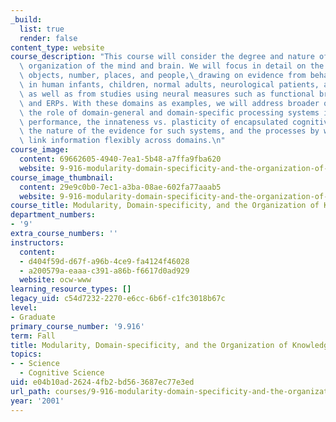 ```yaml
---
_build:
  list: true
  render: false
content_type: website
course_description: "This course will consider the degree and nature of the modular\
  \ organization of the mind and brain. We will focus in detail on the domains of\
  \ objects, number, places, and people,\_drawing on evidence from behavioral studies\
  \ in human infants, children, normal adults, neurological patients, and animals,\
  \ as well as from studies using neural measures such as functional brain imaging\
  \ and ERPs. With these domains as examples, we will address broader questions about\
  \ the role of domain-general and domain-specific processing systems in mature human\
  \ performance, the innateness vs. plasticity of encapsulated cognitive systems,\
  \ the nature of the evidence for such systems, and the processes by which people\
  \ link information flexibly across domains.\n"
course_image:
  content: 69662605-4940-7ea1-5b48-a7ffa9fba620
  website: 9-916-modularity-domain-specificity-and-the-organization-of-knowledge-fall-2001
course_image_thumbnail:
  content: 29e9c0b0-7ec1-a3ba-08ae-602fa77aaab5
  website: 9-916-modularity-domain-specificity-and-the-organization-of-knowledge-fall-2001
course_title: Modularity, Domain-specificity, and the Organization of Knowledge
department_numbers:
- '9'
extra_course_numbers: ''
instructors:
  content:
  - d404f59d-d67f-a96b-4ce9-fa4124f46028
  - a200579a-eaaa-c391-a86b-f6617d0ad929
  website: ocw-www
learning_resource_types: []
legacy_uid: c54d7232-2270-e6cc-6b6f-c1fc3018b67c
level:
- Graduate
primary_course_number: '9.916'
term: Fall
title: Modularity, Domain-specificity, and the Organization of Knowledge
topics:
- - Science
  - Cognitive Science
uid: e04b10ad-2624-4fb2-bd56-3687ec77e3ed
url_path: courses/9-916-modularity-domain-specificity-and-the-organization-of-knowledge-fall-2001
year: '2001'
---
```

